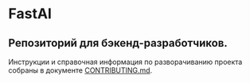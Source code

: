 # FastAI

## Репозиторий для бэкенд-разработчиков.

Инструкции и справочная информация по разворачиванию проекта собраны
в документе [CONTRIBUTING.md](./CONTRIBUTING.md).
